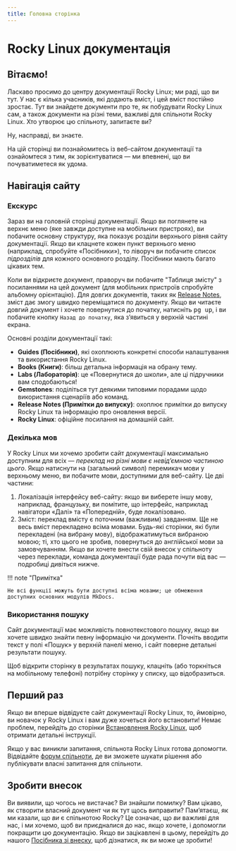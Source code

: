 ```yaml
---
title: Головна сторінка
---
```


# Rocky Linux документація

## Вітаємо!

Ласкаво просимо до центру документації Rocky Linux; ми раді, що ви тут. У нас є кілька учасників, які додають вміст, і цей вміст постійно зростає. Тут ви знайдете документи про те, як побудувати Rocky Linux сам, а також документи на різні теми, важливі для спільноти Rocky Linux. Хто утворює цю спільноту, запитаєте ви?

Ну, насправді, ви знаєте.

На цій сторінці ви познайомитесь із веб-сайтом документації та ознайомтеся з тим, як зорієнтуватися — ми впевнені, що ви почуватиметеся як удома.

## Навігація сайту

### Екскурс

Зараз ви на головній сторінці документації. Якщо ви поглянете на верхнє меню (яке завжди доступне на мобільних пристроях), ви побачите основну структуру, яка показує розділи верхнього рівня сайту документації. Якщо ви клацнете кожен пункт верхнього меню (наприклад, спробуйте «Посібники»), то ліворуч ви побачите список *підрозділів* для кожного основного розділу. Посібники мають багато цікавих тем.

Коли ви відкриєте документ, праворуч ви побачите "Таблиця змісту" з посиланнями на цей документ (для мобільних пристроїв спробуйте альбомну орієнтацію). Для довгих документів, таких як [Release Notes](release_notes/8_8.md), зміст дає змогу швидко переміщатися по документу. Якщо ви читаєте довгий документ і хочете повернутися до початку, натисніть <kbd>pg up</kbd>, і ви побачите кнопку `Назад до початку`, яка з’явиться у верхній частині екрана.

Основні розділи документації такі:

* **Guides (Посібники)**, які охоплюють конкретні способи налаштування та використання Rocky Linux.
* **Books (Книги)**: більш детальна інформація на обрану тему.
* **Labs (Лабораторія)**: це «Повернутися до школи», але ці підручники вам сподобаються!
* **Gemstones**: поділіться тут деякими типовими порадами щодо використання сценаріїв або команд.
* **Release Notes (Примітки до випуску)**: охоплює примітки до випуску Rocky Linux та інформацію про оновлення версії.
* **Rocky Linux**: офіційне посилання на домашній сайт.

### Декілька мов

У Rocky Linux ми хочемо зробити сайт документації максимально доступним для всіх — *переклад на різні мови є невід’ємною частиною цього*. Якщо натиснути на (загальний символ) перемикач мови у верхньому меню, ви побачите мови, доступними для веб-сайту. Це дві частини:

1. Локалізація інтерфейсу веб-сайту: якщо ви виберете іншу мову, наприклад, французьку, ви помітите, що інтерфейс, наприклад навігатори «Далі» та «Попередній», буде локалізовано.
1. Зміст: переклад вмісту є поточним (важливим) завданням. Ще не весь вміст перекладено всіма мовами. Будь-які сторінки, які були перекладені (на вибрану мову), відображатимуться вибраною мовою; ті, хто цього не зробив, повернуться до англійської мови за замовчуванням. Якщо ви хочете внести свій внесок у спільноту через переклади, команда документації буде рада почути від вас — подробиці дивіться нижче.

!!! note "Примітка"

    Не всі функції можуть бути доступні всіма мовами; це обмеження доступних основних модулів MkDocs.

### Використання пошуку

Сайт документації має можливість повнотекстового пошуку, якщо ви хочете швидко знайти певну інформацію чи документи. Почніть вводити текст у полі «Пошук» у верхній панелі меню, і сайт поверне детальні результати пошуку.

Щоб відкрити сторінку в результатах пошуку, клацніть (або торкніться на мобільному телефоні) потрібну сторінку у списку, що відобразиться.

## Перший раз

Якщо ви вперше відвідуєте сайт документації Rocky Linux, то, ймовірно, ви новачок у Rocky Linux і вам дуже хочеться його встановити! Немає проблем, перейдіть до сторінки [Встановлення Rocky Linux](guides/installation.md), щоб отримати детальні інструкції.

Якщо у вас виникли запитання, спільнота Rocky Linux готова допомогти. Відвідайте [форум спільноти](https://forums.rockylinux.org), де ви зможете шукати рішення або публікувати власні запитання для спільноти.

## Зробити внесок

Ви виявили, що чогось не вистачає? Ви знайшли помилку? Вам цікаво, як створити власний документ чи як тут щось виправити? Пам’ятаєш, як ми казали, що *ви* є спільнотою Rocky? Це означає, що *ви* важливі для нас, і ми хочемо, щоб ви приєдналися до нас, якщо хочете, і допомогли покращити цю документацію. Якщо ви зацікавлені в цьому, перейдіть до нашого [Посібника зі внеску](https://github.com/rocky-linux/documentation/blob/main/README.md), щоб дізнатися, як ви може це зробити!
